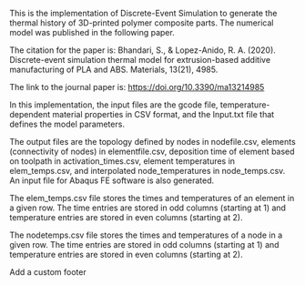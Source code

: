 This is the implementation of Discrete-Event Simulation to generate the thermal history of 3D-printed polymer composite parts. The numerical model was published in the following paper.

The citation for the paper is: Bhandari, S., & Lopez-Anido, R. A. (2020). Discrete-event simulation thermal model for extrusion-based additive manufacturing of PLA and ABS. Materials, 13(21), 4985.

The link to the journal paper is: https://doi.org/10.3390/ma13214985

In this implementation, the input files are the gcode file, temperature-dependent material properties in CSV format, and the Input.txt file that defines the model parameters.

The output files are the topology defined by nodes in nodefile.csv, elements (connectivity of nodes) in elementfile.csv, deposition time of element based on toolpath in activation_times.csv, element temperatures in elem_temps.csv, and interpolated node_temperatures in node_temps.csv. An input file for Abaqus FE software is also generated.

The elem_temps.csv file stores the times and temperatures of an element in a given row. The time entries are stored in odd columns (starting at 1) and temperature entries are stored in even columns (starting at 2).

The nodetemps.csv file stores the times and temperatures of a node in a given row. The time entries are stored in odd columns (starting at 1) and temperature entries are stored in even columns (starting at 2).

 Add a custom footer

